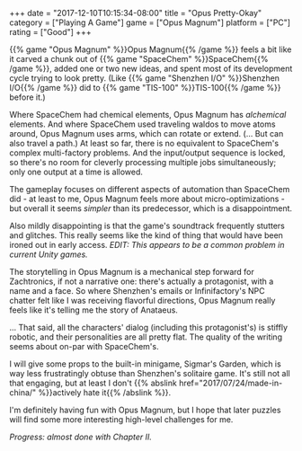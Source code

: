 +++
date = "2017-12-10T10:15:34-08:00"
title = "Opus Pretty-Okay"
category = ["Playing A Game"]
game = ["Opus Magnum"]
platform = ["PC"]
rating = ["Good"]
+++

{{% game "Opus Magnum" %}}Opus Magnum{{% /game %}} feels a bit like it carved a chunk out of {{% game "SpaceChem" %}}SpaceChem{{% /game %}}, added one or two new ideas, and spent most of its development cycle trying to look pretty.  (Like {{% game "Shenzhen I/O" %}}Shenzhen I/O{{% /game %}} did to {{% game "TIS-100" %}}TIS-100{{% /game %}} before it.)

Where SpaceChem had chemical elements, Opus Magnum has <i>alchemical</i> elements.  And where SpaceChem used traveling waldos to move atoms around, Opus Magnum uses arms, which can rotate or extend.  (... But can also travel a path.)  At least so far, there is no equivalent to SpaceChem's complex multi-factory problems.  And the input/output sequence is locked, so there's no room for cleverly processing multiple jobs simultaneously; only one output at a time is allowed.

The gameplay focuses on different aspects of automation than SpaceChem did - at least to me, Opus Magnum feels more about micro-optimizations - but overall it seems <i>simpler</i> than its predecessor, which is a disappointment.

Also mildly disappointing is that the game's soundtrack frequently stutters and glitches.  This really seems like the kind of thing that would have been ironed out in early access.  <i>EDIT: This appears to be a common problem in current Unity games.</i>

The storytelling in Opus Magnum is a mechanical step forward for Zachtronics, if not a narrative one: there's actually a protagonist, with a name and a face.  So where Shenzhen's emails or Infinifactory's NPC chatter felt like I was receiving flavorful directions, Opus Magnum really feels like it's telling me the story of Anataeus.

... That said, all the characters' dialog (including this protagonist's) is stiffly robotic, and their personalities are all pretty flat.  The quality of the writing seems about on-par with SpaceChem's.

I will give some props to the built-in minigame, Sigmar's Garden, which is way less frustratingly obtuse than Shenzhen's solitaire game.  It's still not all that engaging, but at least I don't {{% abslink href="2017/07/24/made-in-china/" %}}actively hate it{{% /abslink %}}.

I'm definitely having fun with Opus Magnum, but I hope that later puzzles will find some more interesting high-level challenges for me.

<i>Progress: almost done with Chapter II.</i>
